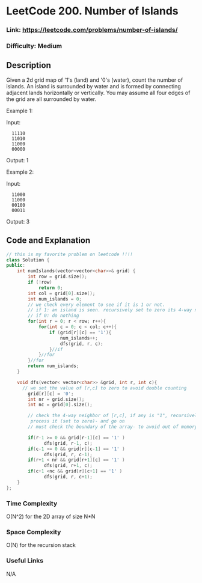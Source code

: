 # LeetCode 200. Number of Islands

### Link: https://leetcode.com/problems/number-of-islands/

### Difficulty: Medium

## Description

Given a 2d grid map of '1's (land) and '0's (water), count the number of islands. An island is surrounded by water and is formed by connecting adjacent lands horizontally or vertically. You may assume all four edges of the grid are all surrounded by water.

Example 1:

Input:
```
  11110
  11010
  11000
  00000
```

Output: 1

Example 2:

Input:
```
  11000
  11000
  00100
  00011
```

Output: 3

## Code and Explanation

```cpp
// this is my favorite problem on leetcode !!!!
class Solution {
public:
    int numIslands(vector<vector<char>>& grid) {
        int row = grid.size();
        if (!row)
            return 0;
        int col = grid[0].size();
        int num_islands = 0;
        // we check every element to see if it is 1 or not.
        // if 1: an island is seen. recursively set to zero its 4-way neighbor elements to avoid redundant counting
        // if 0: do nothing
        for(int r = 0; r < row; r++){
            for(int c = 0; c < col; c++){
                if (grid[r][c] == '1'){
                    num_islands++;
                    dfs(grid, r, c);
                }//if
            }//for
        }//for
        return num_islands;
    }

    void dfs(vector< vector<char>> &grid, int r, int c){
      // we set the value of [r,c] to zero to avoid double counting
        grid[r][c] = '0';
        int nr = grid.size();
        int nc = grid[0].size();

        // check the 4-way neighbor of [r,c], if any is "1", recursively \
         process it (set to zero)- and go on
        // must check the boundary of the array- to avoid out of memory

        if(r-1 >= 0 && grid[r-1][c] == '1' )
              dfs(grid, r-1, c);
        if(c-1 >= 0 && grid[r][c-1] == '1' )
              dfs(grid, r, c-1);
        if(r+1 < nr && grid[r+1][c] == '1' )
              dfs(grid, r+1, c);
        if(c+1 <nc && grid[r][c+1] == '1' )
              dfs(grid, r, c+1);
    }
};

```

### Time Complexity
O(N^2) for the 2D array of size N*N

### Space Complexity
O(N) for the recursion stack

### Useful Links
N/A
